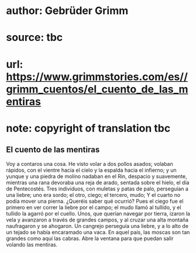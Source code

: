 # author: Gebrüder Grimm
# source: tbc
# url: https://www.grimmstories.com/es//grimm_cuentos/el_cuento_de_las_mentiras
# note: copyright of translation tbc

## El cuento de las mentiras 

Voy a contaros una cosa. He visto volar a dos pollos asados; volaban
rápidos, con el vientre hacia el cielo y la espalda hacia el infierno; y
un yunque y una piedra de molino nadaban en el Rin, despacio y
suavemente, mientras una rana devoraba una reja de arado, sentada sobre
el hielo, el día de Pentecostés. Tres individuos, con muletas y patas de
palo, perseguían a una liebre; uno era sordo; el otro, ciego; el
tercero, mudo; Y el cuarto no podía mover una pierna. ¿Queréis saber qué
ocurrió? Pues el ciego fue el primero en ver correr la liebre por el
campo; el mudo llamó al tullido, y el tullido la agarró por el cuello.
Unos, que querían navegar por tierra, izaron la vela y avanzaron a
través de grandes campos, y al cruzar una alta montaña naufragaron y se
ahogaron. Un cangrejo perseguía una liebre, y a lo alto de un tejado se
había encaramado una vaca. En aquel país, las moscas son tan grandes
como aquí las cabras. Abre la ventana para que puedan salir volando las
mentiras.

